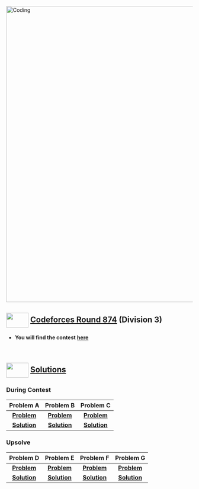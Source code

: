 <img alt="Coding" width="800px" src="https://cdn.dribbble.com/users/1959912/screenshots/6463995/competition_dribbble.gif">

## <img src = "https://cdn.dribbble.com/users/2131993/screenshots/4948736/media/421d4ed2f3d23c73d64d20963f61f422.gif" align = "center" width = "60px" height = "40px"> [ Codeforces Round 874](https://codeforces.com/contest/1833) (Division 3)

- **You will find the contest** [**here**](https://codeforces.com/contest/1833)

<br>

## <img src = "https://cdn.dribbble.com/users/1138721/screenshots/10809828/media/478d32b2e65c8c3194b7f2154e179231.gif" align = "center" width = "60px" height = "40px"> [ Solutions](#solutions)

### During Contest
|**Problem A**|**Problem B**|**Problem C**|
|:--:|:--:|:--:|
|[**Problem**](https://codeforces.com/contest/1833/problem/A)|[**Problem**](https://codeforces.com/contest/1833/problem/B)|[**Problem**](https://codeforces.com/contest/1833/problem/C)|[**Problem**](https://codeforces.com/contest/1829/problem/D)|
|[**Solution**](https://github.com/khalid586/Live-and-Virtual-Contests/blob/main/Virtual%20Contests/CF%20round%20874/CF%201833A.cpp)| [**Solution**](https://github.com/khalid586/Live-and-Virtual-Contests/blob/main/Virtual%20Contests/CF%20round%20874/CF%201833B.cpp)| [**Solution**](https://github.com/khalid586/Live-and-Virtual-Contests/blob/main/Virtual%20Contests/CF%20round%20874/CF%201833C.cpp)|


### Upsolve

|**Problem D**|**Problem E**|**Problem F**|**Problem G**|
|:--:|:--:|:--:|:--:|
|[**Problem**](https://codeforces.com/contest/1833/problem/D)|[**Problem**](https://codeforces.com/contest/1833/problem/E)|[**Problem**](https://codeforces.com/contest/1833/problem/F)|[**Problem**](https://codeforces.com/contest/1833/problem/G)|
|[**Solution**]()| [**Solution**]()| [**Solution**]()| [**Solution**]()|


